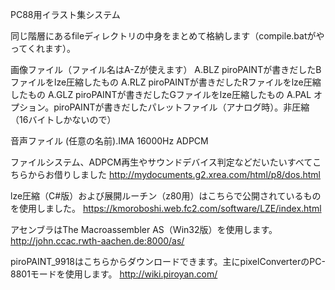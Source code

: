 PC88用イラスト集システム

同じ階層にあるfileディレクトリの中身をまとめて格納します（compile.batがやってくれます）。

画像ファイル（ファイル名はA-Zが使えます）
A.BLZ  piroPAINTが書きだしたBファイルをlze圧縮したもの
A.RLZ  piroPAINTが書きだしたRファイルをlze圧縮したもの
A.GLZ  piroPAINTが書きだしたGファイルをlze圧縮したもの
A.PAL  オプション。piroPAINTが書きだしたパレットファイル（アナログ時）。非圧縮（16バイトしかないので） 

音声ファイル
(任意の名前).IMA  16000Hz ADPCM 


ファイルシステム、ADPCM再生やサウンドデバイス判定などだいたいすべてこちらからお借りしました
http://mydocuments.g2.xrea.com/html/p8/dos.html

lze圧縮（C#版）および展開ルーチン（z80用）はこちらで公開されているものを使用しました。
https://kmoroboshi.web.fc2.com/software/LZE/index.html

アセンブラはThe Macroassembler AS（Win32版）を使用します。
http://john.ccac.rwth-aachen.de:8000/as/

piroPAINT_9918はこちらからダウンロードできます。主にpixelConverterのPC-8801モードを使用します。
http://wiki.piroyan.com/
